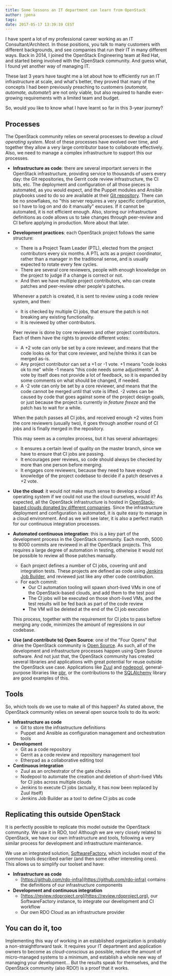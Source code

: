 ```yaml
---
title: Some lessons an IT department can learn from OpenStack
author: jpena
tags: 
date: 2017-05-17 13:39:19 CEST
---
```


I have spent a lot of my professional career working as an IT Consultant/Architect. In those positions, you talk to many customers with different backgrounds, and see companies that run their IT in many different ways. Back in 2014, I joined the OpenStack Engineering team at Red Hat, and started being involved with the OpenStack community. And guess what, I found yet another way of managing IT.

These last 3 years have taught me a lot about how to efficiently run an IT infrastructure at scale, and what's better, they proved that many of the concepts I had been previously preaching to customers (_automate, automate, automate!_) are not only viable, but also required to handle ever-growing requirements with a limited team and budget.

So, would you like to know what I have learnt so far in this 3-year journey?

## Processes

The OpenStack community relies on several processes to develop a _cloud operating system_. Most of these processes have evolved over time, and together they allow a very large contributor base to collaborate effectively. Also, we need to manage a complex infrastructure to support this our processes.

- **Infrastructure as code**: there are several important servers in the OpenStack infrastructure, providing service to thousands of users every day: the Git repositories, the Gerrit code review infrastructure, the CI bits, etc. The deployment and configuration of all those pieces is automated, as you would expect, and the Puppet modules and Ansible playbooks used to do so are available at their [Git repository](http://git.openstack.org/cgit/openstack-infra/system-config). There can be no snowflakes, no "this server requires a very specific configuration, so I have to log on and do it manually" excuses. If it cannot be automated, it is not efficient enough. Also, storing our infrastructure definitions as code allows us to take changes through peer-review and CI before applying in production. More about that later.

- **Development practices**: each OpenStack project follows the same structure:

  * There is a Project Team Leader (PTL), elected from the project contributors every six months. A PTL acts as a project coordinator, rather than a manager in the traditional sense, and is usually expected to rotate every few cycles.
  * There are several core reviewers, people with enough knowledge on the project to judge if a change is correct or not.
  * And then we have multiple project contributors, who can create patches and peer-review other people's patches.

  Whenever a patch is created, it is sent to review using a code review system, and then:

  * It is checked by multiple CI jobs, that ensure the patch is not breaking any existing functionality.
  * It is reviewed by other contributors.

  Peer review is done by core reviewers and other project contributors. Each of them have the rights to provide different votes:

  * A +2 vote can only be set by a core reviewer, and means that the code looks ok for that core reviewer, and he/she thinks it can be merged as-is.
  * Any project contributor can set a +1 or -1 vote. +1 means "code looks ok to me" while -1 means "this code needs some adjustments". A vote by itself does not provide a lot of feedback, so it is expanded by some comments on what should be changed, if needed.
  * A -2 vote can only be set by a core reviewer, and means that the code cannot be merged until that vote is lifted. -2 votes can be caused by code that goes against some of the project design goals, or just because the project is currently in _feature freeze_ and the patch has to wait for a while.

  When the patch passes all CI jobs, and received enough +2 votes from the core reviewers (usually two), it goes through another round of CI jobs and is finally merged in the repository. 

  This may seem as a complex process, but it has several advantages:

  * It ensures a certain level of quality on the master branch, since we have to ensure that CI jobs are passing.
  * It encourages peer reviews, so code should always be checked by more than one person before merging.
  * It engages core reviewers, because they need to have enough knowledge of the project codebase to decide if a patch deserves a +2 vote.
  
- **Use the cloud**: it would not make much sense to develop a cloud operating system if we could not use the cloud ourselves, would it? As expected, all the OpenStack infrastructure is hosted in [OpenStack-based clouds donated by different companies](https://www.openstack.org/foundation/companies/#infra-donors). Since the infrastructure deployment and configuration is automated, it is quite easy to manage in a cloud environment. And as we will see later, it is also a perfect match for our continuous integration processes.

- **Automated continuous integration**: this is a key part of the development process in the OpenStack community. Each month, 5000 to 8000 commits are reviewed in all the OpenStack projects. This requires a large degree of automation in testing, otherwise it would not be possible to review all those patches manually. 

  * Each project defines a number of CI jobs, covering unit and integration tests. These projects are defined as code using [Jenkins Job Builder](https://docs.openstack.org/infra/jenkins-job-builder/), and reviewed just like any other code contribution.
  * For each commit:
    * Our CI automation tooling will spawn short-lived VMs in one of the OpenStack-based clouds, and add them to the test pool
    * The CI jobs will be executed on those short-lived VMs, and the test results will be fed back as part of the code review 
    * The VM will be deleted at the end of the CI job execution

  This process, together with the requirement for CI jobs to pass before merging any code, minimizes the amount of regressions in our codebase.
  
- **Use (and contribute to) Open Source**: one of the "Four Opens" that drive the OpenStack community is [Open Source](https://docs.openstack.org/project-team-guide/open-source.html). As such, all of the development and infrastructure processes happen using Open Source software. And not just that, the OpenStack community has created several libraries and applications with great potential for reuse outside the OpenStack use case. Applications like [Zuul](https://docs.openstack.org/infra/zuul/) and [nodepool](https://docs.openstack.org/infra/nodepool/index.html), general-purpose libraries like [pbr](https://docs.openstack.org/developer/pbr/), or the contributions to the [SQLAlchemy](https://www.sqlalchemy.org/) library are good examples of this.

## Tools

So, which tools do we use to make all of this happen? As stated above, the OpenStack community relies on several open source tools to do its work:
    
- **Infrastructure as code**
  * Git to store the infrastructure definitions
  * Puppet and Ansible as configuration management and orchestration tools
- **Development**
  * Git as a code repository
  * Gerrit as a code review and repository management tool
  * Etherpad as a collaborative editing tool
- **Continuous integration**
  * Zuul as an orchestrator of the gate checks
  * Nodepool to automate the creation and deletion of short-lived VMs for CI jobs across multiple clouds
  * Jenkins to execute CI jobs (actually, it has now been replaced by Zuul itself)
  * Jenkins Job Builder as a tool to define CI jobs as code


## Replicating this outside OpenStack

It is perfectly possible to replicate this model outside the OpenStack community. We use it in RDO, too! Although we are very closely related to OpenStack, we have our own infrastructure and tools, following a very similar process for development and infrastructure maintenance.

We use an integrated solution, [SoftwareFactory](https://softwarefactory-project.io/docs/index.html), which includes most of the common tools described earlier (and then some other interesting ones). This allows us to simplify our toolset and have:
    
- **Infrastructure as code**
  * [https://github.com/rdo-infra](https://github.com/rdo-infra) contains the definitions of our infrastructure components
- **Development and continuous integration**
  * [https://review.rdoproject.org](https://review.rdoproject.org), our SoftwareFactory instance, to integrate our development and CI workflow
  * Our own RDO Cloud as an infrastructure provider


## You can do it, too

Implementing this way of working in an established organization is probably a non-straightforward task. It requires your IT department and application owners to become as _cloud-conscious_ as possible, reduce the amount of micro-managed systems to a minimum, and establish a whole new way of managing your development... But the results speak for themselves, and the OpenStack community (also RDO!) is a proof that it works.
